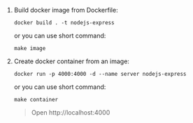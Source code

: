 1. Build docker image from Dockerfile:

    ```
    docker build . -t nodejs-express
    ```

    or you can use short command:

    ```
    make image
    ```

2. Create docker container from an image:

    ```
    docker run -p 4000:4000 -d --name server nodejs-express
    ```

    or you can use short command:

    ```
    make container
    ```

    > Open http://localhost:4000
